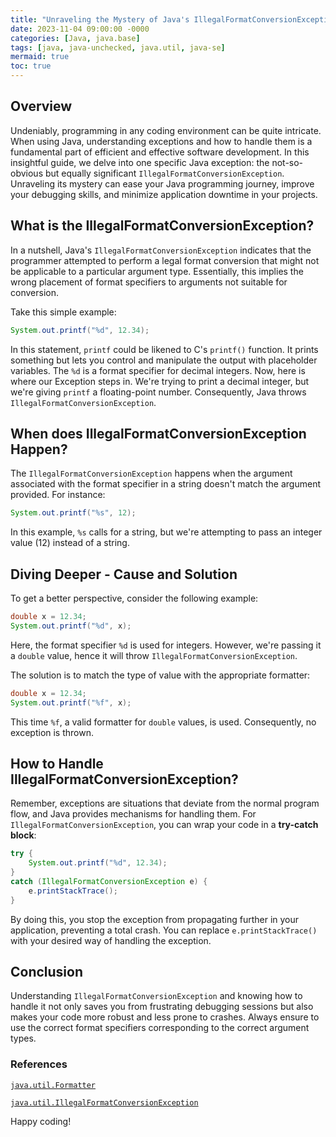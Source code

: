 ```yaml
---
title: "Unraveling the Mystery of Java's IllegalFormatConversionException"
date: 2023-11-04 09:00:00 -0000
categories: [Java, java.base]
tags: [java, java-unchecked, java.util, java-se]
mermaid: true
toc: true
---
```



## Overview

Undeniably, programming in any coding environment can be quite intricate. When using Java, understanding exceptions and how to handle them is a fundamental part of efficient and effective software development. In this insightful guide, we delve into one specific Java exception: the not-so-obvious but equally significant `IllegalFormatConversionException`. Unraveling its mystery can ease your Java programming journey, improve your debugging skills, and minimize application downtime in your projects.

## What is the IllegalFormatConversionException?

In a nutshell, Java's `IllegalFormatConversionException` indicates that the programmer attempted to perform a legal format conversion that might not be applicable to a particular argument type. Essentially, this implies the wrong placement of format specifiers to arguments not suitable for conversion.

Take this simple example:

``` java
System.out.printf("%d", 12.34);
```

In this statement, `printf` could be likened to C's `printf()` function. It prints something but lets you control and manipulate the output with placeholder variables. The `%d` is a format specifier for decimal integers. Now, here is where our Exception steps in. We're trying to print a decimal integer, but we're giving `printf` a floating-point number. Consequently, Java throws `IllegalFormatConversionException`.

## When does IllegalFormatConversionException Happen?

The `IllegalFormatConversionException` happens when the argument associated with the format specifier in a string doesn't match the argument provided. For instance:

``` java
System.out.printf("%s", 12); 
```

In this example, `%s` calls for a string, but we're attempting to pass an integer value (12) instead of a string.

## Diving Deeper - Cause and Solution 

To get a better perspective, consider the following example:

``` java
double x = 12.34;
System.out.printf("%d", x);
```

Here, the format specifier `%d` is used for integers. However, we're passing it a `double` value, hence it will throw `IllegalFormatConversionException`.

The solution is to match the type of value with the appropriate formatter:

``` java
double x = 12.34;
System.out.printf("%f", x);
```

This time `%f`, a valid formatter for `double` values, is used. Consequently, no exception is thrown.

## How to Handle IllegalFormatConversionException?

Remember, exceptions are situations that deviate from the normal program flow, and Java provides mechanisms for handling them. For `IllegalFormatConversionException`, you can wrap your code in a **try-catch block**:

```java
try {
    System.out.printf("%d", 12.34);
} 
catch (IllegalFormatConversionException e) {
    e.printStackTrace();
}
```

By doing this, you stop the exception from propagating further in your application, preventing a total crash. You can replace `e.printStackTrace()` with your desired way of handling the exception.

## Conclusion

Understanding `IllegalFormatConversionException` and knowing how to handle it not only saves you from frustrating debugging sessions but also makes your code more robust and less prone to crashes. Always ensure to use the correct format specifiers corresponding to the correct argument types.

### References

[`java.util.Formatter`](https://docs.oracle.com/en/java/javase/14/docs/api/java.base/java/util/Formatter.html)

[`java.util.IllegalFormatConversionException`](https://docs.oracle.com/en/java/javase/14/docs/api/java.base/java/util/IllegalFormatConversionException.html)

Happy coding!
